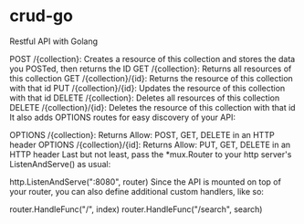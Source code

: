 # crud-go
Restful API with Golang


POST /{collection}: Creates a resource of this collection and stores the data you POSTed, then returns the ID
GET /{collection}: Returns all resources of this collection
GET /{collection}/{id}: Returns the resource of this collection with that id
PUT /{collection}/{id}: Updates the resource of this collection with that id
DELETE /{collection}: Deletes all resources of this collection
DELETE /{collection}/{id}: Deletes the resource of this collection with that id
It also adds OPTIONS routes for easy discovery of your API:

OPTIONS /{collection}: Returns Allow: POST, GET, DELETE in an HTTP header
OPTIONS /{collection}/{id]: Returns Allow: PUT, GET, DELETE in an HTTP header
Last but not least, pass the *mux.Router to your http server's ListenAndServe() as usual:

http.ListenAndServe(":8080", router)
Since the API is mounted on top of your router, you can also define additional custom handlers, like so:

router.HandleFunc("/", index)
router.HandleFunc("/search", search)
